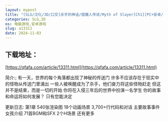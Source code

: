 ```yaml
---
layout: mypost
title: "[SLG/汉化/3D/口交]杀手的神话/猎魔人传说/Myth of Slayer[Ch1][PC+安卓/2.2G]"
categories: SLG,3D
os: 电脑游戏,安卓游戏
slug: a13311
date: 2024-11-03
---
```


## 下载地址：

[https://qfafa.com/article/13311.html](https://qfafa.com/article/13311.html)

简介:;
有一天，世界的每个角落都出现了神秘的传送门
许多不应该存在于现实中的怪物从传送门里涌出
一些人被唤醒成为了杀手，他们奋力将这些怪物赶走
但这并不是结束，而是一切的开始
你将在入侵三年后的世界中扮演一名学生
你的故事和命运将如何发展？
只有您能决定

更新日志:
第1章
540张渲染图
18个动画场景
3,700+行代码和对话
主要故事事件
女孩介绍
71首BGM和SFX
2个H场景
还有更多